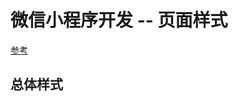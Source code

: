 # 微信小程序开发 -- 页面样式

[参考](https://www.ruanyifeng.com/blog/2020/10/wechat-miniprogram-tutorial-part-two.html)

## 总体样式

